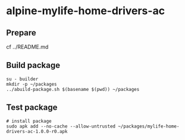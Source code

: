 # alpine-mylife-home-drivers-ac

## Prepare

cf ../README.md

## Build package

```
su - builder
mkdir -p ~/packages
../abuild-package.sh $(basename $(pwd)) ~/packages
```

## Test package

```
# install package
sudo apk add --no-cache --allow-untrusted ~/packages/mylife-home-drivers-ac-1.0.0-r0.apk
```
